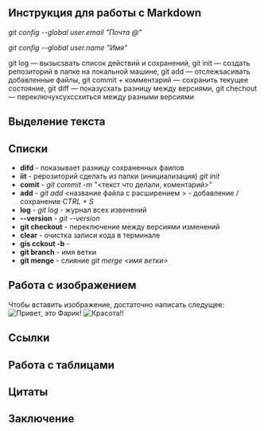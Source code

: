 ## Инструкция для работы с Markdown

*git config --global user.email "Почта @"*

*git config --global user.name "Имя"*


git log — вызыcsвать список действий и сохранений,
git init — создать репозиторий в папке на локальной машине,
git add — отслежsacивать добавленные файлы,
git commit + комментарий — сохранить текущее состояние,
git diff — показycxать разницу между версиями,
git chechout — переключyxcyxccxиться между разными версиями

## Выделение текста

## Списки
- **difd** - показывает разницу сохраненных фаилов
- **iit** - рерозиторий сделать из папки (инициализация) *git init*
- **comit** - *git commit -m* "<текст что делали, коментарий>" 
- **add** - *git add* <название файла с расширением > - добавление / сохранение  *CTRL + S*
- **log** - *git log* - журнал всех извенений
- **--version** - *git --version* 
- **git checkout** - переключение между версиями изменений
- **clear** - очистка записи кода в терминале
- **gis cckout -b** -  
- **git branch** - имя ветки
- **git menge** - слияние *git merge <имя ветки>*


## Работа с изображением
  Чтобы вставить изображение, достаточно написать следущее:
![Привет, это Фарик!](DSC_3853.jpg)
![Красота!!](IMG_2022.jpg)


## Ссылки

## Работа с таблицами

## Цитаты

## Заключение